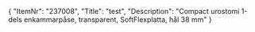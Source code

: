 {
  "ItemNr": "237008",
  "Title": "test",
  "Description": "Compact urostomi 1-dels enkammarpåse, transparent, SoftFlexplatta, hål 38 mm"
}